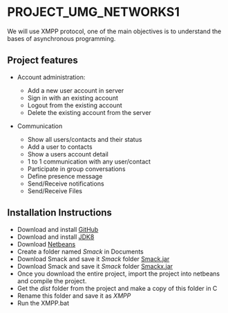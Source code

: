 # PROJECT_UMG_NETWORKS1

We will use XMPP protocol, one of the main objectives is to understand the bases of asynchronous programming.  

## Project features

- Account administration:

  - Add a new user account in server
  - Sign in with an existing account
  - Logout from the existing account
  - Delete the existing account from the server
  
- Communication

  - Show all users/contacts and their status
  - Add a user to contacts
  - Show a users account detail
  - 1 to 1 communication with any user/contact
  - Participate in group conversations
  - Define presence message
  - Send/Receive notifications
  - Send/Receive Files
  
 ## Installation Instructions
 
 - Download and install  [GitHub](https://desktop.github.com/)
 - Download and install [JDK8](https://www.oracle.com/technetwork/java/javase/downloads/jdk8-downloads-2133151.html)
 - Download [Netbeans](https://netbeans.org/downloads/8.0.2/)
 - Create a folder named *Smack* in Documents
 - Download Smack and save it *Smack* folder [Smack.jar](http://www.java2s.com/Code/Jar/s/Downloadsmackjar.htm)
 - Download Smack and save it *Smack* folder [Smackx.jar](http://www.java2s.com/Code/Jar/s/Downloadsmackx321jar.htm)
 - Once you download the entire project, import the project into netbeans and compile the project. 
 - Get the *dist* folder from the project and make a copy of this folder in C 
 - Rename this folder and save it as *XMPP*
 - Run the XMPP.bat

